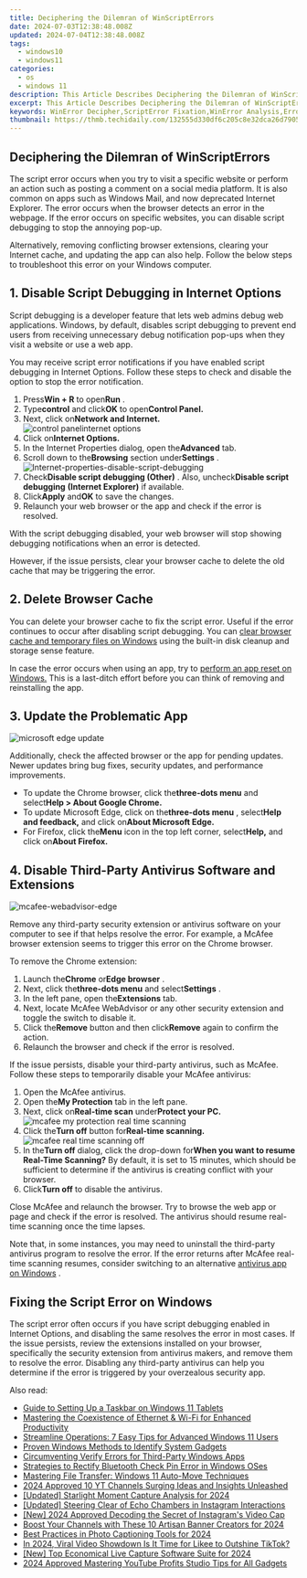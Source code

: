 ```yaml
---
title: Deciphering the Dilemran of WinScriptErrors
date: 2024-07-03T12:38:48.008Z
updated: 2024-07-04T12:38:48.008Z
tags:
  - windows10
  - windows11
categories:
  - os
  - windows 11
description: This Article Describes Deciphering the Dilemran of WinScriptErrors
excerpt: This Article Describes Deciphering the Dilemran of WinScriptErrors
keywords: WinError Decipher,ScriptError Fixation,WinError Analysis,Error Code Clarity,Resolve ScriptFailures,Debugging ScriptErrors,Error Log Reading
thumbnail: https://thmb.techidaily.com/132555d330df6c205c8e32dca26d7905a91b5054d60d992a4b9ddb9496678dda.png
---
```


## Deciphering the Dilemran of WinScriptErrors

 The script error occurs when you try to visit a specific website or perform an action such as posting a comment on a social media platform. It is also common on apps such as Windows Mail, and now deprecated Internet Explorer. The error occurs when the browser detects an error in the webpage. If the error occurs on specific websites, you can disable script debugging to stop the annoying pop-up.

 Alternatively, removing conflicting browser extensions, clearing your Internet cache, and updating the app can also help. Follow the below steps to troubleshoot this error on your Windows computer.

## 1\. Disable Script Debugging in Internet Options

 Script debugging is a developer feature that lets web admins debug web applications. Windows, by default, disables script debugging to prevent end users from receiving unnecessary debug notification pop-ups when they visit a website or use a web app.

 You may receive script error notifications if you have enabled script debugging in Internet Options. Follow these steps to check and disable the option to stop the error notification.

1. Press**Win + R** to open**Run** .
2. Type**control** and click**OK** to open**Control Panel.**
3. Next, click on**Network and Internet.**  
![control panelinternet options](https://static1.makeuseofimages.com/wordpress/wp-content/uploads/2023/02/control-panelinternet-options.jpg)
4. Click on**Internet Options.**
5. In the Internet Properties dialog, open the**Advanced** tab.
6. Scroll down to the**Browsing** section under**Settings** .  
![Internet-properties-disable-script-debugging](https://static1.makeuseofimages.com/wordpress/wp-content/uploads/2023/02/interenet-properties-disable-script-debugging.jpg)
7. Check**Disable script debugging (Other)** . Also, uncheck**Disable script debugging** **(Internet Explorer)** if available.
8. Click**Apply** and**OK** to save the changes.
9. Relaunch your web browser or the app and check if the error is resolved.

 With the script debugging disabled, your web browser will stop showing debugging notifications when an error is detected.

 However, if the issue persists, clear your browser cache to delete the old cache that may be triggering the error.

## 2\. Delete Browser Cache

 You can delete your browser cache to fix the script error. Useful if the error continues to occur after disabling script debugging. You can [clear browser cache and temporary files on Windows](https://www.makeuseof.com/windows-11-clear-caches/) using the built-in disk cleanup and storage sense feature.

 In case the error occurs when using an app, try to [perform an app reset on Windows.](https://www.makeuseof.com/windows-reset-app/) This is a last-ditch effort before you can think of removing and reinstalling the app.

## 3\. Update the Problematic App
![microsoft edge update](https://static1.makeuseofimages.com/wordpress/wp-content/uploads/2023/02/mcirosoft-edge-update.jpg)

 Additionally, check the affected browser or the app for pending updates. Newer updates bring bug fixes, security updates, and performance improvements.

* To update the Chrome browser, click the**three-dots menu** and select**Help > About Google Chrome.**
* To update Microsoft Edge, click on the**three-dots menu** , select**Help and feedback,** and click on**About Microsoft Edge.**
* For Firefox, click the**Menu** icon in the top left corner, select**Help,** and click on**About Firefox.**

## 4\. Disable Third-Party Antivirus Software and Extensions
![mcafee-webadvisor-edge](https://static1.makeuseofimages.com/wordpress/wp-content/uploads/2023/02/mcafee-webadvisor-edge.jpg)

 Remove any third-party security extension or antivirus software on your computer to see if that helps resolve the error. For example, a McAfee browser extension seems to trigger this error on the Chrome browser.

To remove the Chrome extension:

1. Launch the**Chrome** or**Edge browser** .
2. Next, click the**three-dots menu** and select**Settings** .
3. In the left pane, open the**Extensions** tab.
4. Next, locate McAfee WebAdvisor or any other security extension and toggle the switch to disable it.
5. Click the**Remove** button and then click**Remove** again to confirm the action.
6. Relaunch the browser and check if the error is resolved.

 If the issue persists, disable your third-party antivirus, such as McAfee. Follow these steps to temporarily disable your McAfee antivirus:

1. Open the McAfee antivirus.
2. Open the**My Protection** tab in the left pane.
3. Next, click on**Real-time scan** under**Protect your PC.**  
![mcafee my protection real time scanning](https://static1.makeuseofimages.com/wordpress/wp-content/uploads/2023/02/mcafee-my-protection-real-time-scanning.jpg)
4. Click the**Turn off** button for**Real-time scanning.**  
![mcafee real time scanning off](https://static1.makeuseofimages.com/wordpress/wp-content/uploads/2023/02/mcafee-real-time-scanning-off.jpg)
5. In the**Turn off** dialog, click the drop-down for**When you want to resume Real-Time Scanning?** By default, it is set to 15 minutes, which should be sufficient to determine if the antivirus is creating conflict with your browser.
6. Click**Turn off** to disable the antivirus.

 Close McAfee and relaunch the browser. Try to browse the web app or page and check if the error is resolved. The antivirus should resume real-time scanning once the time lapses.

 Note that, in some instances, you may need to uninstall the third-party antivirus program to resolve the error. If the error returns after McAfee real-time scanning resumes, consider switching to an alternative [antivirus app on Windows](https://www.makeuseof.com/windows-11-antivirus-apps/) .

## Fixing the Script Error on Windows

 The script error often occurs if you have script debugging enabled in Internet Options, and disabling the same resolves the error in most cases. If the issue persists, review the extensions installed on your browser, specifically the security extension from antivirus makers, and remove them to resolve the error. Disabling any third-party antivirus can help you determine if the error is triggered by your overzealous security app.

<ins class="adsbygoogle"
     style="display:block"
     data-ad-format="autorelaxed"
     data-ad-client="ca-pub-7571918770474297"
     data-ad-slot="1223367746"></ins>



<ins class="adsbygoogle"
     style="display:block"
     data-ad-client="ca-pub-7571918770474297"
     data-ad-slot="8358498916"
     data-ad-format="auto"
     data-full-width-responsive="true"></ins>

<span class="atpl-alsoreadstyle">Also read:</span>
<div><ul>
<li><a href="https://win11-tips.techidaily.com/guide-to-setting-up-a-taskbar-on-windows-11-tablets/"><u>Guide to Setting Up a Taskbar on Windows 11 Tablets</u></a></li>
<li><a href="https://win11-tips.techidaily.com/mastering-the-coexistence-of-ethernet-and-wi-fi-for-enhanced-productivity/"><u>Mastering the Coexistence of Ethernet & Wi-Fi for Enhanced Productivity</u></a></li>
<li><a href="https://win11-tips.techidaily.com/streamline-operations-7-easy-tips-for-advanced-windows-11-users/"><u>Streamline Operations: 7 Easy Tips for Advanced Windows 11 Users</u></a></li>
<li><a href="https://win11-tips.techidaily.com/proven-windows-methods-to-identify-system-gadgets/"><u>Proven Windows Methods to Identify System Gadgets</u></a></li>
<li><a href="https://win11-tips.techidaily.com/circumventing-verify-errors-for-third-party-windows-apps/"><u>Circumventing Verify Errors for Third-Party Windows Apps</u></a></li>
<li><a href="https://win11-tips.techidaily.com/strategies-to-rectify-bluetooth-check-pin-error-in-windows-oses/"><u>Strategies to Rectify Bluetooth Check Pin Error in Windows OSes</u></a></li>
<li><a href="https://win11-tips.techidaily.com/mastering-file-transfer-windows-11-auto-move-techniques/"><u>Mastering File Transfer: Windows 11 Auto-Move Techniques</u></a></li>
<li><a href="https://youtube-clips.techidaily.com/2024-approved-10-yt-channels-surging-ideas-and-insights-unleashed/"><u>2024 Approved  10 YT Channels Surging  Ideas and Insights Unleashed</u></a></li>
<li><a href="https://vimeo-videos.techidaily.com/updated-starlight-moment-capture-analysis-for-2024/"><u>[Updated] Starlight Moment Capture Analysis for 2024</u></a></li>
<li><a href="https://instagram-video-files.techidaily.com/updated-steering-clear-of-echo-chambers-in-instagram-interactions/"><u>[Updated] Steering Clear of Echo Chambers in Instagram Interactions</u></a></li>
<li><a href="https://instagram-video-recordings.techidaily.com/new-2024-approved-decoding-the-secret-of-instagrams-video-cap/"><u>[New] 2024 Approved  Decoding the Secret of Instagram's Video Cap</u></a></li>
<li><a href="https://youtube-clips.techidaily.com/boost-your-channels-with-these-10-artisan-banner-creators-for-2024/"><u>Boost Your Channels with These 10 Artisan Banner Creators for 2024</u></a></li>
<li><a href="https://extra-tips.techidaily.com/best-practices-in-photo-captioning-tools-for-2024/"><u>Best Practices in Photo Captioning Tools for 2024</u></a></li>
<li><a href="https://tiktok-clips.techidaily.com/in-2024-viral-video-showdown-is-it-time-for-likee-to-outshine-tiktok/"><u>In 2024, Viral Video Showdown  Is It Time for Likee to Outshine TikTok?</u></a></li>
<li><a href="https://screen-recording.techidaily.com/new-top-economical-live-capture-software-suite-for-2024/"><u>[New] Top Economical Live Capture Software Suite for 2024</u></a></li>
<li><a href="https://youtube-webster.techidaily.com/approved-mastering-youtube-profits-studio-tips-for-all-gadgets/"><u>2024 Approved  Mastering YouTube Profits  Studio Tips for All Gadgets</u></a></li>
</ul></div>
